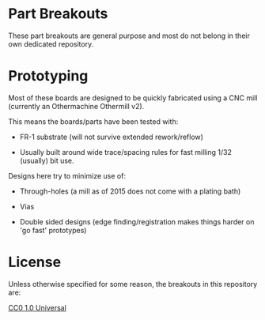 # Part Breakouts

These part breakouts are general purpose and most do not belong
in their own dedicated repository.

# Prototyping

Most of these boards are designed to be quickly fabricated using a CNC mill (currently an Othermachine Othermill v2).

This means the boards/parts have been tested with:

* FR-1 substrate (will not survive extended rework/reflow)

* Usually built around wide trace/spacing rules for fast milling
  1/32 (usually) bit use.

Designs here try to minimize use of:

* Through-holes (a mill as of 2015 does not come with a plating bath)

* Vias

* Double sided designs (edge finding/registration makes things harder on 'go fast' prototypes)

# License

Unless otherwise specified for some reason, the breakouts in this repository are:

[CC0 1.0 Universal](https://creativecommons.org/publicdomain/zero/1.0/)
